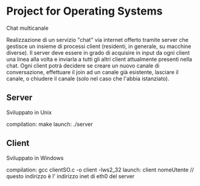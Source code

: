 # Project for Operating Systems

Chat multicanale

Realizzazione di un servizio "chat" via internet offerto tramite server
che gestisce un insieme di processi client (residenti, in generale, su
macchine diverse). Il server deve essere in grado di acquisire in input
da ogni client una linea alla volta e inviarla a tutti gli altri client
attualmente presenti nella chat.
Ogni client potrà decidere se creare un nuovo canale di conversazione,
effettuare il join ad un canale già esistente, lasciare il canale,
o chiudere il canale (solo nel caso che l'abbia istanziato).


Server 
-------
Sviluppato in Unix

compilation: make
launch: ./server <porta>

Client 
-----------
Sviluppato in Windows

compilation: gcc clientSO.c -o client -lws2_32
launch: client <indirizzo-inet> <porta> nomeUtente // questo indirizzo è l' indirizzo inet di eth0 del server
